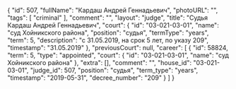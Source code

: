 {
    "id": 507,
    "fullName": "Кардаш Андрей Геннадьевич",
    "photoURL": "",
    "tags": [
        "criminal"
    ],
    "comment": "",
    "layout": "judge",
    "title": "Судья Кардаш Андрей Геннадьевич",
    "court": {
        "id": "03-021-03-01",
        "name": "суд Хойникского района",
        "position": "судья",
        "termType": "years",
        "term": 5,
        "description": "c 31.05.2019, на срок 5 лет, по указу 209",
        "timestamp": "31.05.2019"
    },
    "previousCourt": null,
    "career": [
        {
            "id": 58824,
            "term": 5,
            "type": "appointed",
            "court": {
                "id": "03-021-03-01",
                "name": "суд Хойникского района"
            },
            "extra": [],
            "comment": "",
            "house_id": "03-021-03-01",
            "judge_id": 507,
            "position": "судья",
            "term_type": "years",
            "timestamp": "2019-05-31",
            "decree_number": "209"
        }
    ]
}
